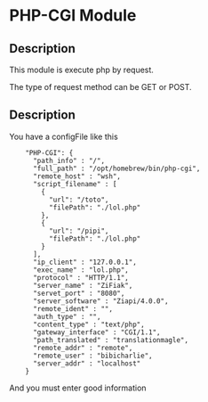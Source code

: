 # PHP-CGI Module

## Description

This module is execute php by request.

The type of request method can be GET or POST.

## Description

You have a configFile like this 
```
    "PHP-CGI": {
      "path_info" : "/",
      "full_path" : "/opt/homebrew/bin/php-cgi",
      "remote_host" : "wsh",
      "script_filename" : [
        {
          "url": "/toto",
          "filePath": "./lol.php"
        },
        {
          "url": "/pipi",
          "filePath": "./lol.php"
        }
      ],
      "ip_client" : "127.0.0.1",
      "exec_name" : "lol.php",
      "protocol" : "HTTP/1.1",
      "server_name" : "ZiFiak",
      "servet_port" : "8080",
      "server_software" : "Ziapi/4.0.0",
      "remote_ident" : "",
      "auth_type" : "",
      "content_type" : "text/php",
      "gateway_interface" : "CGI/1.1",
      "path_translated" : "translationmagle",
      "remote_addr" : "remote",
      "remote_user" : "bibicharlie",
      "server_addr" : "localhost"
    }
```
And you must enter good information